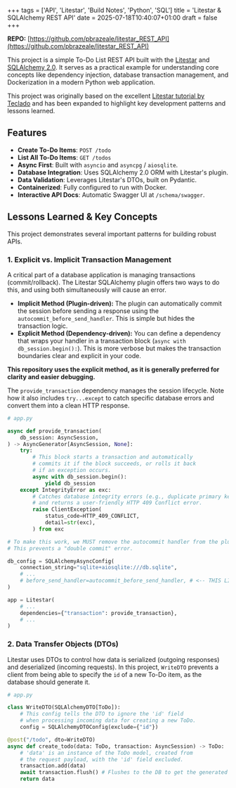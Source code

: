 +++
tags = ['API', 'Litestar', 'Build Notes', 'Python', 'SQL']
title = 'Litestar & SQLAlchemy REST API'
date = 2025-07-18T10:40:07+01:00
draft = false
+++

**REPO:** [https://github.com/pbrazeale/litestar_REST_API](https://github.com/pbrazeale/litestar_REST_API)

This project is a simple To-Do List REST API built with the [Litestar](https://litestar.dev/) and [SQLAlchemy 2.0](https://www.sqlalchemy.org/). It serves as a practical example for understanding core concepts like dependency injection, database transaction management, and Dockerization in a modern Python web application.

This project was originally based on the excellent [Litestar tutorial by Teclado](https://www.youtube.com/watch?v=o8gWK1wqro0) and has been expanded to highlight key development patterns and lessons learned.

## Features

- **Create To-Do Items**: `POST /todo`
- **List All To-Do Items**: `GET /todos`
- **Async First**: Built with `asyncio` and `asyncpg` / `aiosqlite`.
- **Database Integration**: Uses SQLAlchemy 2.0 ORM with Litestar's plugin.
- **Data Validation**: Leverages Litestar's DTOs, built on Pydantic.
- **Containerized**: Fully configured to run with Docker.
- **Interactive API Docs**: Automatic Swagger UI at `/schema/swagger`.

## Lessons Learned & Key Concepts

This project demonstrates several important patterns for building robust APIs.

### 1. Explicit vs. Implicit Transaction Management

A critical part of a database application is managing transactions (commit/rollback). The Litestar SQLAlchemy plugin offers two ways to do this, and using both simultaneously will cause an error.

- **Implicit Method (Plugin-driven):** The plugin can automatically commit the session before sending a response using the `autocommit_before_send_handler`. This is simple but hides the transaction logic.
- **Explicit Method (Dependency-driven):** You can define a dependency that wraps your handler in a transaction block (`async with db_session.begin():`). This is more verbose but makes the transaction boundaries clear and explicit in your code.

**This repository uses the explicit method, as it is generally preferred for clarity and easier debugging.**

The `provide_transaction` dependency manages the session lifecycle. Note how it also includes `try...except` to catch specific database errors and convert them into a clean HTTP response.

```python
# app.py

async def provide_transaction(
    db_session: AsyncSession,
) -> AsyncGenerator[AsyncSession, None]:
    try:
        # This block starts a transaction and automatically
        # commits it if the block succeeds, or rolls it back
        # if an exception occurs.
        async with db_session.begin():
            yield db_session
    except IntegrityError as exc:
        # Catches database integrity errors (e.g., duplicate primary key)
        # and returns a user-friendly HTTP 409 Conflict error.
        raise ClientException(
            status_code=HTTP_409_CONFLICT,
            detail=str(exc),
        ) from exc

# To make this work, we MUST remove the autocommit handler from the plugin config.
# This prevents a "double commit" error.

db_config = SQLAlchemyAsyncConfig(
    connection_string="sqlite+aiosqlite:///db.sqlite",
    # ...
    # before_send_handler=autocommit_before_send_handler, # <-- THIS LINE IS REMOVED
)

app = Litestar(
    # ...
    dependencies={"transaction": provide_transaction},
    # ...
)
```

### 2. Data Transfer Objects (DTOs)

Litestar uses DTOs to control how data is serialized (outgoing responses) and deserialized (incoming requests). In this project, `WriteDTO` prevents a client from being able to specify the `id` of a new To-Do item, as the database should generate it.

```python
# app.py

class WriteDTO(SQLAlchemyDTO[ToDo]):
    # This config tells the DTO to ignore the 'id' field
    # when processing incoming data for creating a new ToDo.
    config = SQLAlchemyDTOConfig(exclude={"id"})

@post("/todo", dto=WriteDTO)
async def create_todo(data: ToDo, transaction: AsyncSession) -> ToDo:
    # 'data' is an instance of the ToDo model, created from
    # the request payload, with the 'id' field excluded.
    transaction.add(data)
    await transaction.flush() # Flushes to the DB to get the generated ID
    return data
```
